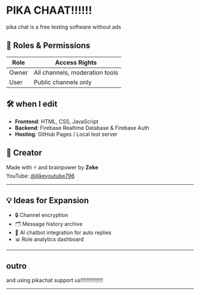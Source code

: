 #    PIKA CHAAT!!!!!!
pika chat is a free texting software without ads

## 🔐 Roles & Permissions

| Role     | Access Rights                      |
|----------|------------------------------------|
| Owner    | All channels, moderation tools     |
| User     | Public channels only               |

## 🛠 when I edit

- **Frontend**: HTML, CSS, JavaScript
- **Backend**: Firebase Realtime Database & Firebase Auth
- **Hosting**: GitHub Pages / Local test server


## 🧠 Creator

Made with ⚡ and brainpower by **Zeke**  
YouTube: [@ilikeyoutube796](https://www.youtube.com/@ilikeyoutube796)

---

## 💡 Ideas for Expansion

- 🔒 Channel encryption
- 🗂 Message history archive
- 🤖 AI chatbot integration for auto replies
- 📊 Role analytics dashboard

---

## outro
and using pikachat support us!!!!!!!!!!!!!!!

---
